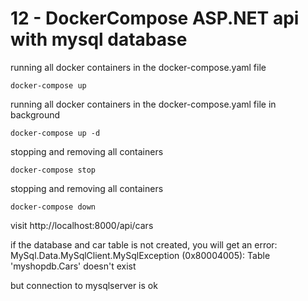 # 12 - DockerCompose ASP.NET api with mysql database

running all docker containers in the docker-compose.yaml file
```
docker-compose up
```


running all docker containers in the docker-compose.yaml file in background
```
docker-compose up -d
```


stopping and removing all containers
```
docker-compose stop 
```


stopping and removing all containers
```
docker-compose down 
```


visit http://localhost:8000/api/cars


if the database and car table is not created, you will get an error:
MySql.Data.MySqlClient.MySqlException (0x80004005): Table 'myshopdb.Cars' doesn't exist

but connection to mysqlserver is ok